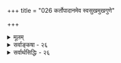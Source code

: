 +++
title = "026 कर्तोपादानमेव स्वसुखमुखगुणे"

+++
<details><summary>मूलम्</summary>

कर्तोपादानमेव स्वसुखमुखगुणे स्वप्रयत्नप्रसूते संयोगं स्वस्य मूर्तैस्स्वयमुपजनयन्नीश्वरोऽप्येवमिष्टः ।  
सर्वोपादानभावस्स्वत इह घटते सर्वकर्तर्यमुष्मिन् सर्वश्रुत्यैकरस्यप्रणयिभिरुचितं द्वारमत्राभ्युपेतम् ॥ २६ ॥
</details>

<details><summary>सर्वाङ्कषा - २६</summary>

नन्वेकमेव वस्तूपादानं निमित्तं च कथं भवेत् ? तयोर्विरोधात् । दृश्यते किल दण्डादिर्घटं प्रति निमित्तमपि, स्वगतरूपादिकं प्रत्युपादानमपीति चेत्, भोस्तार्किक ! आशयानभिज्ञस्त्वम् । एकवस्तुनिरूपितमुपादानम्, निमित्तं चैकमेव कथं भवेदित्येव प्रश्न इत्यत्रोत्तरमाह - कर्तेत्यादि । चेतनः कश्चित् **स्वप्रयत्नप्रसूते** = स्वीयप्रयत्नेनैव साधिते **स्वसुखमुखगुणे** = स्वीयसुखादिरूपगुणे **उपादानमेव** = उपादानकारणं भवत्येव । यद्यपि शास्त्रं वक्ति 'अप्रार्थितानि दुःखानि यथैवायान्ति देहिनाम् । सुखान्यपि तथा मन्ये, दैन्यमत्रातिरिच्यते॥' इति, अथाप्यत्यन्ततः भोजनादिजन्ये सुखे भोजनादेः प्रयत्नाधीनत्वात् चेतनस्य तत्र निमित्तत्वमस्ति । एतदर्थमेव 'स्वप्रयत्नप्रसूते' इति सुखादेर्विशेषणम् । तथा च सुखादिकं प्रत्यात्मन एवोपादानत्वं निमित्तत्वं चैकस्यैव भवतीति न विरोधः । ननु इदं तु जीवस्य । परमात्मनः स्रष्टृत्वस्य संकल्पमात्राधीनत्वेन प्रयत्नाधीनत्वाभावादीश्वरस्य कथमुभयसंभव इत्यत्राह - संयोगमित्यादि । **ईश्वरोऽपि** = परमात्मापि **मूर्तेः** = मूर्तपदार्थेस्साकम्; नैय्यायिकैर्विभुद्वयसंयोगानङ्गीकारात् 'मूर्तेः' इत्युक्तम् + संयोगम् **स्वयमुपजनयन्** = स्वयमेव स्वसंकल्पेनोत्पादयन् **एवम्** = एकस्मिन्नेव कार्ये उपादानं निमित्तं च **इष्टः** = तेषामपि संमतः । घटादिकार्यं यदा नूतनतयोत्पद्यते, तदा तेन घटेन सहेश्वरस्य संयोगोऽनिवार्यः, ईश्वरस्य विभुत्वात्, सर्वमूर्तद्रव्यसंयोगस्यैव विभुत्वात् । तत्रेश्वरस्य संयोगं प्रति उपादानत्वमस्ति । एवं कार्यसामान्यं प्रतीश्वरस्य निमित्तकारणत्वमप्यस्तीति न विरोधः । परमात्मन आनन्दादेर्नित्यत्वेन जन्यत्वाभावात् तत्परित्यज्य संयोगग्रहणम् ॥ 

1 

ननु जीवस्य सुखादिकं तदीयधर्मभूतज्ञानस्यावस्थाविशेषः । धर्मभूतज्ञानं तु नित्यमेव । एवञ्च - ‘स्वप्रयत्नप्रसूते' इति सुखादेः कथं विशेषणम् ? न चावस्थाविशेषावेव जीवधर्मभूतज्ञानस्योत्पत्तिविनाशाविति वाच्यम्; एवमपि तद्धर्मभूतस्य स्वरूपतो नित्यत्वाङ्गीकारेणोत्पत्तिविनाशव्यवहारस्य गौणत्वावश्यंभावात् । यदि च कालदेशविषयादिभेदविशिष्टरूपेणोत्पत्तिविनाशौ समर्थ्येताम्, तर्हि ईश्वरज्ञानादेरपि तादृशव्यवहार आवश्यकः । स्वभक्तस्य दुःखं दृष्ट्वा भगवानप्यनुतपति । 'व्यसनेषु मनुष्याणां भृशं भवति दुःखितः " इत्यादिवचनात् । न च तद्वचनमन्यथा व्याख्यातं पूर्वं भवतैवेति वाच्यम्; भावानभिज्ञो भवान् । जीवदुः खजातीयं दुःखं परमात्मनो नास्तीत्येतावन्मात्रं तत्र न्यरूपि, न तु दयाख्यगुण एव निराकारि । एवञ्चैतादृशदयाया 

**तंतः** = निमित‌कारणस्य उपादानामभत्वाला 

तत 

421 

सर्वोपादानभावः स्वत इह घटते सर्वकर्तर्यमुष्मिन् 

सर्वश्रुत्यैकरस्यप्रणयिभिरुचितं द्वारमत्राभ्युपेतम् ॥26॥ 



नूतनतयैवोत्पत्त्या विशिष्टवेषेणोत्पत्त्यादिकं परमात्मगुणानामप्यावश्यकम् । एवमेव 'उत्सवेषु च सर्वेषु पितेव परितुष्यति' इत्यादिना सन्तोषादेरप्युत्पत्तिरावश्यकीति को विशेषः ? अयि भोः ! पुराणप्रक्रियेयम् । वयं तु शास्त्रचर्चामत्र कुर्म इति चेत्; भोः शास्त्रज्ञवर्य ! कमेवं वञ्चयसि ? परब्रह्मणोऽपि हि निग्रहानुग्रहसङ्कल्पानामुत्पत्तिविनाशावावश्यकौ । अतो विशिष्टरूपेणोत्पत्तिविनाशौ परमात्मधर्मभूतज्ञानस्यापि वर्तेते इति को विशेषः ? एवं सति संयोगपर्यन्तानुधावनकेशः कुत इति चेत्; सत्यम् । अथापि जीवधर्मभूतज्ञानस्य सुषुप्तिमरणादिष्वसत्कल्पत्वाङ्गीकारात्, अनन्तरं नूतनतया विषयिणो ज्ञानस्यैव विकासाच्च, जीवधर्मभूतज्ञाननित्यत्वस्य शास्त्रैकगम्यत्वात्तस्योत्पत्तिविनाशौ लोकतस्सिद्धौ । परमात्मनस्तु सर्वं शास्त्रैकगम्यमिति अत्यन्तवैलक्षण्यसत्त्वात्, कस्याञ्चिदप्यवस्थायां तद्धर्मभूतज्ञानस्यासत्कल्पत्वाभावात्, सदा तदीयं ज्ञानं संकोचविकासरहितमेव । विषयसंबन्धस्तु तस्य तदा तदाऽऽगन्तुकः । अतः तत्परित्यज्य लौकिकयुक्तिसिद्धं तार्किकसंमतं संयोगमादायोपपादनं कृतमित्यवगन्तव्यम् ॥ 

नन्वेवं संयोगादिरूपकार्ये परमात्मनो निमित्तोपादानत्वेऽपि संयोगस्याद्रव्यत्वेन तत्संभवेऽपि, द्रव्यरूपजगन्निरूपितं तत् कथमित्यत्राह - सर्वेत्यादि । **इह** = एतद्विचारे **सर्वकर्तरि** = सर्वजगत्कारणे **अमुष्मिन्** = परमात्मनि **सर्वोपादानभावः** = सर्वजगन्निरूपितमुपादानत्वमपि ततः सर्वजगत्कारणत्वादेव **घटते** = युज्यते । 'यतो वा इमानि भूतानि जायन्ते .... यत्प्रयन्त्यभिसंविशन्ति' इति जगत्सृष्टिस्थितिलयाधारत्वश्रुत्या निमित्तत्वेन सहोपादानत्वमपि सिद्ध्यति; उपादानत्वमन्तरा लयाधारत्वस्यासंभवात् । अत एव ‘आत्मकृतेः' ‘परिणामात्' (ब्र.सू. 1-2-26, 27 ) इति सूत्रे अपि संगच्छेते । आत्मन एव जगद्रूपेण करणस्य चाभिधानात् । नन्वेवं तर्हि अचिद्वदेव स्वरूपपरिणामे ततश्चाचिद्वदेव सावद्यत्वापत्तिरित्यत्राह - सर्वेत्यादि । एवं ब्रह्मण उपादानत्वेऽपि **सर्वश्रुत्यैकरस्यप्रणयिभिः** = सर्वविधश्रुतीनामैककण्ठ्यप्रतिपादनपरैरस्माभिः **अत्र** =अस्मिन्नुपादानत्वे **द्वारम्** = मध्यवर्ति किञ्चिद्वस्तु चेतनाचेतनरूपम् **अभ्युपेतम्** = अङ्गीकृतम् । अन्यथा ब्रह्मणस्साक्षाज्जगद्रूपत्वे जडत्वादिप्रसङ्गः । अत एते स्थूलपरिणामाः परमात्मशरीरभूतचेतनाचेतनद्वारकाः । परमात्मनस्तु अन्तर्यामित्वेन परिणाम इति 'परिणामात्' इत्यादिसूत्रसङ्गतिः । अत्रैव विवर्तवादस्यावसर इति पूर्वमेव प्रदर्शितम् ॥ 

अत्रेयं समस्या वैदिकानाम् पूर्वं (जीव. 4) विस्तरेण प्रतिपादितापि विषयस्य गहनत्वात् पुनरपि प्रतिपाद्यते - एतज्जगत्स्वरूपम्, तन्मूलकारणम्, तत्रास्माकं स्थानसंबन्धादिकं च ज्ञातुं प्रवृत्ता ऋषयः तपःप्रभावात् जगन्मूलमपश्यन्, यद्दर्शनेन सर्वमपि ज्ञातमभूत् । तदिदमुच्यते ' किं कारणं ब्रह्म कुतः स्म जाता जीवाम केन च संप्रतिष्ठा । अधिष्ठिताः केन सुखेतरेषु वर्तामहे ब्रह्मविदो व्यवस्थाम् ॥' (श्वे. 1-1) 'ते ध्यानयोगानुगता अपश्यन् देवात्मशक्तिं स्वगुणैर्निगूढाम्' (श्वे. 1-3) 'कस्मिन्नु भगवो विज्ञाते सर्वमिदं विज्ञातं भवति' (मुं. 1-1-1 ) ' तपःप्रभावाद्देवप्रसादाच्च ब्रह्म ह श्वेताश्वतरोऽथ विद्वान्' ( श्वे. 6-21 ) एवमेभि- 



422 

ब्रह्मर्षिभिराविष्कृता वेदा एवैतेषां तत्त्वं जिज्ञासमानानामितरेषाञ्च दिव्यं चक्षुरुच्यते । एवमेभिराविर्भाविता वेदा नैकविधा अभूवन्, तेषां प्रकृतिवैचित्र्यात् तपश्शक्त्यादिवैचित्र्याच्च । तेषु 'अहं ब्रह्मास्मि' (बृ. 3-4-10) 'अयमात्मा ब्रह्म' (बृ. 6-4-5) 'तत्त्वमसि' (छां. 6-8-7) 'सर्वंखल्विदं ब्रह्म' ( 1 - 14 -1 ) इत्यादीनि कानिचिद्वाक्यानि जगद्ब्रह्मणोरभेदं वदन्ति । कानिचन वाक्यानि 'द्वासुपर्णी सयुजा सखायौ' (मु. 3-1-1, श्वे. 4-6) 'ज्ञाज्ञौ द्वावजावीशानीशौ' (श्वे. 1 9) 'छायातपौ ब्रह्मविदो वदन्ति' (क. 1-3-1) 'यतो वा इमानि भूतानि जायन्ते' (तै.भृ.1)इत्यादीनि भेदं प्रतिपादयन्ति । एवं सर्वेषां वेदत्वे समानेऽपि, परस्परविरुद्धार्थकत्वात् कस्य ग्रहणम्? कस्य त्यागः ? उभयोरपि वेदत्वेऽन्यतरत्यागो वा कथम्? इत्येवात्र वैदिकानां समस्या । 

अन्यतरत्यागो नास्त्येव, वैदिकानां वेदवाक्यत्यागस्यायुक्तत्वात् । किन्तु जीवब्रह्मणोर्भेदस्य प्रसिद्धत्वात्, 'परमं साम्यमुपैति' इति श्रुतेश्च राजपुरोहितस्यैश्वर्यादिवैभवं दृष्ट्वा जनाः 'अयमेव राजा संवृत्तः" इति यथा व्यपदिशेयुः, एवमेव 'अयमात्मा ब्रह्म' इत्याद्यभेदव्यपदेशो वैभवाधिक्यसादृश्यादिमूलक इति तार्किकाः, तदनुयायिनो नव्यवेदान्तिनश्च । न च भेदस्य लोकत एव सिद्धत्वात्तदर्थं शास्त्रापेक्षा व्यर्थेति वाच्यम्; लोकसिद्धभेद औषधिकः स्यात्, अज्ञानकृतः स्याद्वा । तदपेक्षया विलक्षणस्य स्वरूपप्रयुक्तस्य भेदस्य ज्ञानं न हि लोकतो भवेत् । ज्ञानावस्थायामपि भेदो वर्तत एवेत्यतोऽस्त्येवावश्यकता शास्त्रस्येति केवलभेदवादिनो नव्यवेदान्तिनः । एवञ्चाभेदवाक्यान्यर्थवादतुल्यानीत्येषामाशयः ॥ 

एतत्पक्षेऽभेदवाक्यानामर्थवादतुल्यत्वेन स्वार्थे प्रामाण्याभावः स्पष्टः । अलौकिकस्य स्वरूपतो भेदस्य प्रतिपादनपराणि भेदवाक्यानीत्यपि न युक्तम्, 'यत्र हि द्वैतमिव भवति, तदितर इतरं पश्यति...... यत्र त्वस्य सर्वमात्मैवाभूत् तत्केन कं पश्येत्' (बृ.4-4-1) इति खल्वन्तिमस्थितिरुक्ता । इतरत्सर्वमवरमुक्तिविषयम् । भेदोऽप्यवरमुक्तौ स्यात्कामम् । तद्दृष्ट्या भेदवाक्यानि प्रवृत्तानि सन्तु कामम् ! श्रुतीनां पर्यवसानभूमिस्त्वभेद एव । भेदस्तु तावत्पर्यन्तं केवलं व्यावहारिकः । अत एव भेदवाक्यानि सर्वाणि व्यावहारिकार्थप्रतिपादनपराणि, अत एवाभेदवाक्यशेषभूतानि, न स्वतन्त्राणि । तस्मादभेद एव मुख्यः, भेदस्तु मायाकल्पितः । यद्यभेदस्तर्हि जीवगतेभ्यो दोषेभ्यो ब्रह्मणस्संरक्षणं कथमिति चेत्, अरे मुग्ध ! अत्यल्पोऽयं विषयः । दोषाणां मिथ्यात्वात् न किञ्चिद्भयमित्यभेदवादिनो ब्रह्मविवर्तवादिनश्शाङ्करा मन्वते ॥ 

1 

परं त्वस्मिन्नपि पक्षे भेदवाक्यानां स्वार्थे प्रामाण्यानङ्गीकारादस्वारस्यं दुर्वारमेव । अतो भेदाभेदयोरविरोधादुभयमपि समं प्रमाणमिति भेदाभेदवादिनः । किञ्च यदि भेदमात्रम्, तर्ह्यभेदश्रुतयो व्याकुप्येयुः । यद्यभेदमात्रम्, तर्हि जीवब्रह्मणोरभेदात् जीवगताः दोषास्तदभिन्ने ब्रह्मण्यपि प्रसज्येरन् । तेषां मिथ्यात्व - वादस्त्वनुभवविरुद्धः । भेदाभेदवादे तु भेदसत्त्वाद्दोषेभ्यो ब्रह्मणो रक्षणं सुलभम् । सर्वश्रुतिसमन्वयश्च । सन्ति किल बहवो गुणगुणिनोर्भेदाभेदवादिनः । अत एव भेदाभेदवादिनां समूह एव महान् दार्शनिकेषु ॥ 

। 

एवं किंकर्तव्यतामूढानां मुमुक्षूणामुपकारायैवैषां समन्वयप्रदर्शनाय विविधन्यायगर्भं वेदान्तशास्त्रं प्रणिनाय परमकारुणिको भगवान् बादरायणः - 'अथातो ब्रह्मजिज्ञासा' (ब्र. सू. 1-1-1 ) इत्यादिना । तत्र 

रामानुज सम्मतो वादः कः ? 

423 



'अहं ब्रह्मास्मि' (बृ. 3-4-10 ) इत्यादिव्यपदेशकारणानि विचार्यते । तत्रेन्द्रप्राणाधिकरणे इन्द्रः स्वदासे प्रतर्दने प्रसन्नः, ‘वरं वृणु, दास्यामि' इत्यपृच्छत् । प्रतर्दनस्तु 'नाहं मम हितं जानामि । मह्यं सर्वोत्तमं हितं यद्भवेत्, तत् त्वमेव ज्ञात्वा देहि' इत्यवदत् । तेन तुष्ट इन्द्रः ब्रह्मोपासनाया एव हिततमत्वात् 'ब्रह्मोपास्स्व' इति वक्तव्ये 'मामुपास्स्व' इत्यवदत् । कथं एवं वक्ति सः ? इति प्रश्नस्योत्तरमुच्यते 'शास्त्रदृष्ट्या तूपदेशो वामदेववत् ' ( ब्र.सू. 1-1-31 ) इति । अत्र शास्त्रदृष्टिर्नामात्मनो ब्रह्माभेददृष्टिः । आत्मनो ब्रह्मणश्चाभेदं पश्यन्तो महर्षयो वामदेवादय एवमेवावदन् 'अहं ब्रह्मास्मि' (बृ. 3-4-10 ) इति । अत इन्द्रोऽपि तादृशदृष्ट्यैव 'मामुपास्स्व' इत्यवददित्याहुः । एषु त्रिष्वेव पक्षेषु सर्वेऽपि वादा अन्तर्भवन्ति । लेशलेशतः दृश्यमानं वैलक्षण्यमन्ततश्शब्दमात्रे पर्यवस्यतीत्यवगन्तव्यम् ॥ 

। 

भेदवादः, अभेदवादः, भेदाभेदवाद इति वादत्रयापेक्षयान्यः को वा वादो भवितुमर्हति - 'आवापोद्वापतः स्युः' (जड. 5 ) इत्युक्तन्यायेन ? सर्वश्रुतिसमन्वयवादिनः भगवद्रामानुजाचार्यास्तु त्रिष्वप्येषु पक्षेषु न्यूनतामेवं पर्यशीलयत् । भेदवादेऽभेदवाक्यानाम्, अभेदवादे भेदवाक्यानाञ्च स्वार्थे तात्पर्याभावस्तैस्तैरेवाङ्गीकृतः । भेदाभेदौ तु परस्परविरुद्धौ तेजस्तिमिरे इव । केवलाभेदवादे भेदवाक्यानां न स्वार्थत्यागः, किन्तु अभेदस्य भेदपूर्वकत्वावश्यकत्वात्तस्याप्यभेद एव पर्यवसानमित्यादिकं वाड्डातुर्यमात्रम्, भेदस्याप्यभेदपूर्वकत्वावश्यकत्वात् । उभयोः परस्परनिषेधात्मकत्वात् । 'अद्वैतं परमार्थो हि द्वैतं तद्भेद उच्यते ' ( मां. का. 3 - 18 ) इति तत्कूटस्थवचनम् । किञ्च इन्द्रस्य 'मामुपास्स्व' इत्युक्तिः कथमिति प्रश्ने, 'वेदान्ते जीवस्यैव ब्रह्मत्वाभिधानात्तथोक्ति' रित्युक्तिः, अन्धस्य जात्यन्धेन मार्गदर्शनायते । किञ्च जीवब्रह्मणोरभेदेऽपि जीवस्योपास्यत्वं को वा विवेकी ब्रूयात् ? प्रत्युतास्मिन्नेव वेदान्तशास्त्रे पूर्वम् ' भेदव्यपदेशात्’ (ब्र.सू. 1-1-18 ) ' भेदव्यपदेशाच्चान्यः' (ब्र.सू. 1-1-22 ) इति सूत्राभ्यां भेदस्यैव प्रतिपादने सत्यप्यभेदेन 'मामुपास्स्व' इति व्यपदेशः कथमिति प्रश्ने, अभेदं निश्चयीकृत्य तथा व्यपदेशः कथं वा संगच्छेत ? वेदान्तशास्त्रं नामोपनिषदः, न तु ब्रह्मसूत्राणीत्यादिकमाग्रहमात्रम्; उपनिषदामर्थनिर्णयार्थं खलु प्रवृत्तं ब्रह्ममीमांसाशास्त्रम् । ननु 'वेदशास्त्राविरोधिना' इत्यादौ वेदानामपि शास्त्रत्वात्, उपनिषदां वेदत्वानपायात्, ता एव शास्त्रपदवाच्या इति चेत्; उपनिषत्स्वेवमभेदव्यवहारः कथमिति प्रश्ने, शास्त्रपदस्योपनिषत्परत्ववर्णनेऽन्योन्याश्रयस्स्यात् । न च ' तदनन्यत्वम्' (ब्र.सू. 2-1-15) इत्यादिना जीवब्रह्मणोरभेदसमर्थनं दृश्यत एव वेदान्तशास्त्र इति वाच्यम्, समनन्तरस्मिन्नेवाधिकरणे 'अधिकं तु भेदनिर्देशात्' (ब्र.सू. 2-1-22) 'अश्मादिवच्च तदनुपपत्तिः' (ब्र.सू. 2-1-23 ) इति सूत्राभ्यां तद्विपरीतमभिधानात्, एतदधिकरणस्योत्तरत्वेन प्रबलत्वात्, तदनुगुणतयैव पूर्वाधिकरणस्य निर्णेयत्वाच्च । अधिकमन्यत्र भविष्यति । अतश्शास्त्रं नाम प्रकृते विज्ञानम् (पु. 74 ) । तद्दृष्ट्या विज्ञानदृष्ट्या जीववाचिशब्देन ब्रह्माभिधीयते । अतः 'माम्' इति इन्द्रवाचिशब्दः विज्ञानदृष्ट्या परमात्मवाचक इति 'ब्रह्मोपास्स्व' इति वक्तव्ये 'मामुपास्स्व' इत्यवददिन्द्रः ॥ 

का सा विज्ञानदृष्टि : ? इति चेत् ? सूत्रकार एव वक्ष्यत्यग्रे वाक्यान्वयाधिकरणे (ब्र.सू. 1-4- 19)। तत्र हि 'न वा अरे पत्युः कामाय पतिः प्रियो भवत्यात्मनस्तु कामाय पतिः प्रियो भवति' इत्युपक्रम्यवाक्यात्वयाधिकरणसा 



। 

424 

'आत्मा वा अरे द्रष्टव्यः श्रोतव्यो मन्तव्यो निदिध्यासितव्यः' (बृ.4-4-5 ) इत्यन्तेनात्मनोऽमृतत्वप्राप्तिहेतुभूतोपासनाविषयत्वमुच्यते । तेनेदं प्रकरणं परमात्मपरं वक्तव्यम् । परन्तु 'विज्ञानघन एवैतेभ्यो भूतेभ्यस्समुत्थाय तान्येवानुविनश्यति, न प्रेत्य संज्ञास्ति' (बृ. 4-4-12 ) इति जीववाक्यस्य का गतिः ? उत्पत्तिविनाशयोः स्पष्टं वर्णनात् । शरीरसंबन्धकृतं हि जीवस्य ज्ञानसंकोचविकासादिकं दृष्टम्, शास्त्रसंमतञ्च । उत्पत्तिविनाशावपि ज्ञानकृताविति ज्ञाधिकरणसिद्धम् । अतो जीवस्य शरीरद्वारकमुत्पत्तिविनाशवचनं कथञ्चिन्नेतुं शक्यमौपचारिकतया । नैतत्संभवति, परमात्मनो नित्यासंकुचितज्ञानस्येति शङ्कायां मतभेदेनोत्तरं वदत्याचार्यः 'प्रतिज्ञासिद्धेर्लिङ्गमाश्मरथ्यः' (ब्र.सू. 1-4-20) 'उत्क्रमिष्यत एवं भावादित्यौडुलोमिः' (1-4-21) 'अवस्थितेरिति काशकृत्स्नः ' ( 1-4-22 ) इति । एवं महर्षीणामप्यभिप्रायभेदवर्णनेनास्य विषयस्य गहनता प्रदर्शिता । **प्रतिज्ञायाः** = 'आत्मनो वा अरे दर्शनेन श्रवणेन मत्या विज्ञानेनेदं सर्वं विदितम्' (बृ.4-4-5) इत्युक्ताया एकविज्ञानेन सर्वविज्ञानप्रतिज्ञायाः सिद्धेः इदं जीववाचिशब्देन परमात्माभिधानरूपं लिङ्गमित्याश्मरथ्याचार्यो मन्यते । एकविज्ञानेन सर्वविज्ञानं ह्युपादानोपादेयत्वकृतमिति प्रकरणान्तरे 'यथा सौम्यैकेन मृत्पिण्डेन सर्वं मृण्मयं विज्ञातं स्यात्' (छां 6-1-4 ) इति दृष्टान्तेन ज्ञायते । एवञ्च जीवस्यापि ब्रह्मोपादेयत्वात्, उपादानोपादेययोरभेदस्य ‘मृदयं घटः' इत्यादौ दर्शनात् विज्ञानघनो जीवोऽपि ब्रह्मैवेत्येतत्सूचयतीदं प्रकरणमिति स्वरूपपरिणामवाद्याश्मरथ्याचार्यस्य मतम् ॥ 

न तु भेदाभेोदो 

I 

द्वितीयमौडुलोमिमतम् - **उत्क्रमिष्यतः** = ब्रह्मविद्यासिद्ध्या शरीरादुत्क्रमिष्यतो विज्ञानात्मनस्संसारिणः **एवंभावात्** = सर्वात्मकब्रह्मभावात् । तथा च आत्मनः पूर्वावस्थापेक्षया 'विज्ञानघन एव' इत्यादिनिर्देशः, भाविमुक्त्यवस्थादृष्ट्या त्वभेद इत्यवस्थाभेदेन न विरोध इति । ' तदाहुः - 'आमुक्तेरेव भेदः स्यान्मुक्तस्य च परस्य च । मुक्तस्य न तु भेदोऽस्ति भेदहेतोरभावतः ॥ इति पाञ्चरात्रिकाः' इति अत्र भाष्करीयं भाष्यम् । अतश्च भूतपूर्वगत्याश्रयणवत्, विज्ञानात्मन एव भाविगतिदृष्ट्या 'इदं सर्वं यदयमात्मा' (बृ. 6-5-7) इत्यादिना परमात्मत्वव्यपदेश इत्यौडुलोमिमतम् ॥ 

, 



तृतीयं तु काशकृत्स्नमतम् - 'अवस्थितेः' इति । जीवात्मन आत्मतया परमात्मनोऽवस्थितेः जीवात्मनः शरीरितया परमात्मनः आवस्थितेः, शरीरगतधर्मैः शरीरिणोऽपि व्यपदेश इति सूत्रार्थः । 'अयं बालः ' ' अयं युवा' 'अयं वृद्ध : ' 'अयं रुग्णः' इत्यादिव्यपदेशा हि बहुलं दृश्यन्ते विदुषामपि जीवशरीरभेदं जानताम् । न हि केवलस्य शरीरस्य, केवलस्य शरीरिणो वा बालत्वयुवत्ववृद्धत्वरुग्णत्वादीनां संभवः । अत एते व्यवहाराः सर्वदा विशिष्टविषयाः । एवमेव ' एतेभ्यो भूतेभ्यस्समुत्थाय तान्येवानुविनश्यति' इत्यादिव्यवहारा अपि परमात्मपर्यन्ता उपपद्यन्त इति काशकृत्स्नाचार्यस्य मतम् ॥ 

परमात्मन एव **जीवरूपेणावस्थितेः** = जीवब्रह्मणोरभेदाज्जीववाचिशब्दैरपि परमात्मैवाभिधीयत इति काशकृत्स्नः मन्यत इति अभेदवादिनां व्याख्या । ब्रह्मैव स्वाविद्यया संसरति, स्वविद्यया मुच्यत इति वादस्य जिज्ञासाधिकरण एव बहुधा निराकृतत्वात् नेयं व्याख्या स्वरसा । ननु चैतदनन्तरं प्रत्येकं बादरायणमतस्यानुपन्यासात् काशकृत्स्नमतमेव सूत्रकारसंमतमिति ज्ञायत इति वक्तव्यम् । तत् कथं तस्यापि निरास इति चेत्- 

। 

425 



सत्यम् । एवं व्याख्या न युक्तेत्येवाभिहितम् । अतः अवस्थितेः जीवात्मनि परमात्मन आत्मतयाऽवस्थितेः, जीवात्मनः परमात्मशरीरत्वात् शरीरवाचिशब्दानां शरीरिपर्यन्तबोधनन्यायात्, 'विज्ञानघन एव' इत्यादिना तदन्तर्यामी तच्छरीरकपरमात्मा व्यपदिश्यते । यथा वा लोके 'चैत्रो युवा' 'मैत्रो बालः ' 'चैत्रो जात : ' 'मैत्रो मृतः' इत्यादिव्यवहारेषु युवत्वादीनां शरीरगतत्वेऽपि तद्विशिष्टे जीवे तानि व्यवह्रियन्ते, एवं जीवात्मनोऽपि परमात्मशरीरत्वात्, जीवरूपशरीरगतधर्मैः तच्छरीरी परमात्माभिधीयत इति न कश्चन विरोधः । न च ' अवस्थितेः' इत्यस्य परमात्मशरीरतयाऽवस्थितेरित्यर्थः कथं लभ्येताध्याहारमन्तरेति वाच्यम्; ‘जीवरूपेणावस्थितेः' इत्यत्रापि अध्याहारमन्तरा कथं व्याख्या? न च ' यश्चोभयोस्समो दोषः ' इति न्यायावतारात् विनिगमनाविरह इति वाच्यम्; अभेदेनावस्थाने जीवगतदोषाणां परमात्मनि प्रसङ्गेन, परमात्मनो हेयसंबन्धापत्तेः । न च दोषाणामविद्याकृतत्वेन मिथ्यात्वान्न दोष इति वाच्यम्, दोषाणां मिथ्यात्वस्यासिद्धेः । अपि च, मिथ्यात्वेऽपि दोषत्वानपायात्, ब्रह्मव्यतिरिक्तसर्वमिथ्यात्ववादे सत्यदोषस्यैवाप्रसक्तेः, ब्रह्माज्ञानवादस्य बहुधा दूषितत्वात्, पुनर्दूषयिष्यमाणत्वाच्च स वादो न साधीयान् । सिद्धान्ते तु शरीरगतदोषैश्शरीरिणो दोषाप्रसक्तेर्नेयमापादना संभवति ॥ 

1 

अपि च सूत्रशैलीदृष्ट्या अवस्थितिपदस्य शरीरशरीरिभावेनावस्थानपरत्वमेव स्वरसम् । तथा हि - प्रथमाध्यायः खलु समन्वयाध्याय इत्युच्यते । उपनिषद्वाक्यानां चिदचिद्विलक्षणे ब्रह्मणि समन्वयः प्रतिपाद्यतेऽत्र । अस्मिन्नेवाध्याये पूर्वम् 'अनवस्थितेरसंभवाच्च नेतरः' (ब्र.सू. 1-2-18) इत्यन्तर्याम्यधिकरणाव्यवहितपूर्वान्तराधिकरणसूत्रम् । अन्तराधिकरणे ' यश्चक्षुषि तिष्ठन् ' इत्यादिवाक्यस्य प्रस्तुतत्वात्, तदर्थस्थापनायैव हि प्रवृत्तमन्तर्याम्यधिकरणम् । अन्तराधिकरणविषयवाक्यं च ' य एषोऽक्षिणि पुरुषों दृश्यते' (छां. 4-15-1) इत्याद्येव मतद्वयेऽपि । अत्र 'स्थानादिव्यपदेशाच्च' इति द्वितीयं सूत्रम् । अस्य विषयवाक्यमपि 'यश्चक्षुषि तिष्ठन्' (बृ.5-7-18) इत्याद्यन्तर्यामिब्राह्मणवाक्यमेव मतद्वयेऽपि समानम् । 'अनवस्थितेरसंभवाच्च नेतरः' इत्यन्तिमं सूत्रम् । एतेषां व्याख्यानान्यपि मतद्वयेऽपि समानानि ॥ 

प्रायः पक्षद्वयेऽप्यैक्यं व्याख्यानादिषु दृश्यते । ऋते निर्गुणसंस्तावम्, अत्यल्पं मन्महे त्विदम् ॥ यतो निर्गुणशब्देऽस्मिन् सविशेषैक्यवादिनाम् । न विद्वेषः श्रुतिगते, व्याख्यानं भिद्यते परम् ॥ तत्रापि कारणं स्पष्टं तत्कालचरितादिकम् । गाढं चिन्तयतां भायात् विदुषां सरलात्मनाम् ॥ शङ्करार्याल्लक्ष्मणार्यो नातिदूरेऽवतिष्ठते । मार्गोऽन्यश्शङ्करार्यस्य शाङ्करेभ्यो विलक्षणः ॥ कालानुगं शङ्करोक्तं लक्ष्मणार्यैः परिष्कृतम् । आविष्कुर्मोऽखिलं तत्त्वं समये सप्रमाणकम् ॥ 

प्रकृते, अवस्थितिपदप्रतिकोटिभूतमनवस्थितिपदम् । द्वितीयसूत्रोक्तस्यान्तर्यामितयावस्थितेः व्यतिरेकनिर्देशरूपमिदमनवस्थितिपदम् । यद्यपि द्वितीयसूत्रेऽपि अवस्थितिपदम्, अवस्थानपदं वा युक्तम्; अथापि विषयवाक्ये ‘तिष्ठन्' इति सत्त्वात् स्थानपदयोगः । स्थितिमात्रं न पर्याप्तम्, किन्तु स्थितिपूर्वकं नियमनमित्यभिप्रायेण द्वितीयसूत्रे 'आदि' पदम् । एवञ्चान्तर्यामिब्राह्मणे वर्तमानं 'तिष्ठन्' इति पदं न स्थितिमात्रपरम्, किन्तु तत्रैव श्रुतौ 'शरीर' पदसत्त्वात् शरीरितयावस्थानपरमिति मत्वा स्थानादीत्यादिपदस्यार्थमपि 

वाक्यायाधिकरण सारार्थः 



426 

कोडीकृत्य व्यतिरेकनिर्देशे ' अनवस्थान' पदं प्रयुक्तं सूत्रकारेण । एवञ्च स्थानादीत्यस्यापि मिलितार्थः 'अवस्थितिः' । अतश्चात्र वाक्यान्वयाधिकरणे 'अवस्थिति' पदम् 'अनवस्थिति' पदस्यान्तराधिकरणस्थस्य प्रतिकोटिभूतमिति अन्तर्यामितयावस्थितिरेव सूत्रकाराशयानुगुणा । तर्हि सूत्रकारैः बादरायणपदघटितम्, स्पष्टार्थकमेव सूत्रं कुतो न कृतम् ? अयमाक्षेपो यद्यप्युभयोस्समानः, तथापि - 

शब्दस्तु वक्त्रधीनः स्यान्न कोऽपि प्रष्टुमर्हति । बहुधा साधितो भेदो नाभेदः क्वापि साधितः ॥ तत्त्वतस्तु ब्रह्मभेदो मुक्तिभेदोऽथवा क्वचित् । निरूपितो नैव सूत्रकृता हि न्यायपूर्वकम् ॥ कार्यब्रह्मपरब्रह्मशब्दौ न ब्रह्मभेदकौ । इत्याद्यं विस्तरेणोक्तं भाष्यगूढार्थसंग्रहे ॥ तथा भेदाभिधानं चाप्याचार्याणां सुविस्तरम् । बौद्धानां सान्त्वनायैवेत्यादि पश्चात्प्रदर्श्यते ॥ प्रस्थानत्रयभेदादिकल्पनाचातुरी च या । दौर्बल्यसूचिका यस्मात्, त्रयमेकार्थकं मतम् ॥ अतश्चोपनिषद्गीता सूत्रं चेति त्रयं त्विदम् । एकप्रस्थानमेवेति, न प्रस्थानत्रयं भवेत् ॥ न्यायात्मकं मतं सूत्रं विषयौ च श्रुतिस्मृती । यत्र स्यात् स्वरसं सूत्रं तत्र स्थेयं मुमुक्षुभिः ॥ यथा सुप्तस्य वाग्जल्पः वन्ध्यापुत्रस्य वर्णना । अवेद्यावाच्यतावादों विरोधास्फूर्तिमूलकः ॥ वस्तुतस्त्वत्र गांभीर्यं ब्रह्मसूत्रेषु दृश्यते । उचिते समये तच्च प्रकटीक्रियते रहः ॥ 

वस्तुतस्तु - आश्मरथ्योक्तं एकविज्ञानेन सर्वविज्ञानसिद्धमुपादानत्वं सर्वसंमतम् । औडुलोमिसंमतः संसारदशायां भेदः, मुक्तावभेदश्च 'जीव ईशो विशुद्धा चित्तथा जीवेशयोर्भिदा । अविद्यातच्चितोर्योगः षडस्माकमनादयः ॥' इति वदतामपि संमतः । ' एवञ्च सत्यभेदो वा भेदो वा व्यात्मकता वा वेदान्तवेद्यः कोऽयमर्थः समर्थितो भवति ? सर्वस्य वेदवेद्यत्वात्सर्वं समर्थितम् । सर्वशरीरतया सर्वप्रकारं ब्रह्मैवावस्थितमित्यभेदस्समर्थितः' (वे.सं.) इत्यत्र शरीरशरीरिभावेनाभेदवाक्यं समर्थितमिति न भगवद्रामानुजैरुच्यते, किन्त्वभेदः समर्थित इत्युच्यते । अतः शरीरशरीरिभावविषये महद्रहस्यं वर्तते । अतश्च त्रयं मिलित्वैव स्वमतमित्यत एव स्वमतं पृथङ् नोक्तं वेत्यप्यालोचनीयमेव । 'अहं ब्रह्मास्मि' इत्यनुभवः खलु शरीरशरीरिभावकृतोऽपि भवेत्, उपादानोपादेयभावकृतः कालभेदकृतो वा भवेदधिकारिभेदेन । ब्रह्मव्यतिरिक्तमिथ्वात्ववादे तु केश एव । तद्वादेऽहमर्थस्यैव वस्तुतोऽभावात् कस्य केनैक्यस्यायं वर्तमानकालिको निर्देशः ? एतत्सिद्धान्ते तु शरीर्यनुभवे शरीरं यथा बहिर्भवेत्, तद्वत् विशुद्धब्रह्मानुभवे जीवोऽपि तथा भवेत् । एवमेव 'अहं ब्रह्मास्मि' इत्यपि वामदेवस्यानुभवः । अतो वाक्यान्वयाधिकरणं गहनं चिन्तनीयं निर्मत्सरैः । अस्य विस्तरस्समयान्तरे ॥ 



अत्रैवं मन्यन्ते निर्विशेषवादिनः – सूत्रगीतोपनिषत्सु उपनिषद एव प्रधानभूताः, वेदत्वात् । अत एव सूत्राणां निर्विशेषवादविरुद्धत्वेऽपि, उपनिषदनुरोधेनैव सूत्राणि नेयानि । अत एवानन्दमयाधिकरणेऽन्ते सूत्राणि यथाकथञ्चिन्निर्विशेषपराणि नेयानीत्युक्तम् । भामत्यामपि 'गुणे त्वन्याय्यकल्पना' इति न्यायेन श्रुतिसूत्रयोर्विरोधे सूत्राण्येवान्यथा नेयानीति समर्थितम् । गीताविषये तु नाधिकं वक्तव्यम् । गीता हि भक्तिप्रधानेति सर्वप्रसिद्धम् । सापि यथाकथञ्चित् उपनिषदनुरोधेन नेया । एवञ्च उपनिषदः, ब्रह्मसूत्राणि, भगवद्गीता चेति भिन्नप्रस्थानानि । अथाप्युपनिषदामेव सर्वश्रेष्ठत्वेन इतरद्वयं तदनुगुणं नेयमिति ॥ 

सर्ववेदान्त सारार्थः 

427 



अत्रेदं चिन्तनीयम् - उपनिषदो ह्यत्यन्तं गंभीराः, न तावत्सुगमार्थाः । अत एव ' इतिहासपुराणाभ्यां वेदं समुपबृंहयेत् । बिभेत्यल्पश्रुताद्वेदो मामयं प्रतरिष्यति ॥' (म. भा. आ. 1 - 273 ) इति महर्षिवचनरूपोपबृंहणसापेक्षत्वं वेदार्थावगमस्योक्तम् । 'नैको ऋषिर्यस्य मतं प्रमाणम्' (म. भा) इति न्यायेनात्राप्यवधारणासंभवं मन्वानैः 'आर्षं धर्मोपदेशं च वेदशास्त्राविरोधिना । यस्तर्केणानुसन्धत्ते स धर्मं वेद नेतरः ॥' (म. स्मृ. 12- 105) इति तर्कानुग्रहमप्याचख्युर्गम्भीरार्थनिर्णये । अयमर्थो निर्विशेषवादिनामपि संमतः (शं. भा. 2-1-11)। एवञ्चोपनिषदामर्थावधारणस्य ब्रह्मसूत्राधीनत्वे, उपनिषत्प्रस्थानमन्यत्, ब्रह्मसूत्रप्रस्थानमन्यदिति कथं घटताम् ? 

ननु 'निर्गुण' पदस्य गुणातीतपरत्वं वदद्भिर्भवद्भिरपि 'सत्यं ज्ञानम्' इत्यादिकं जगदुपादानत्वप्रयुक्तविकारादिशंकापरिहारार्थं विशुद्धस्य ब्रह्मणो रूपमुच्यत इत्यङ्गीकृतम् । जगत्कारणत्वादिकं उपलक्षणतयापि लक्षणमित्यप्यङ्गीकृतम् । एवञ्च गुणातीतस्य विशुद्धस्य ब्रह्मणो वेदान्तैकवेद्यस्य विचाराविषयत्वमपि सहजमेवेति, ब्रह्मसूत्राणाममुख्यत्वमेवेति निर्णये, 'गुणे त्वन्याय्यकल्पना' इति न्यायावतारे कं दोषं पश्यसि त्वम्? एवमेव साधनामार्गोऽपि अव्यक्तमार्गः, व्यक्तमार्गश्चेति द्विविधः । तयोरव्यक्तमार्गः गुणातीतविशुद्धात्मविषयकः कष्टसाध्य इति, तदपेक्षया व्यक्तमार्गः साकारभगवद्विषयकस्सुलभ इत्यपि पक्षद्वयेऽपि समानम् । तत्राद्यो मार्ग एव निराकारमार्गः, ज्ञानमार्ग इत्युच्यते । द्वितीय एव साकारमार्ग, भक्तिमार्ग इति प्रोच्यते । गीता च भक्तिमार्गानुगामिनी, उपनिषदश्च ज्ञानमार्गानुगामिन्यः । लक्ष्यं तूभयोः ब्रह्मप्राप्तिरेव । निराकारमार्गः साक्षात्परब्रह्मप्रापकः, साकारमार्गस्तु सगुणब्रह्मप्राप्तिद्वारा निर्गुणब्रह्मप्रापकः । सगुणं ब्रह्म सृष्ट्यन्तर्गतत्वात् अपरं ब्रह्मेति, निर्गुणं तु ब्रह्म सर्वातीतत्वात्परं ब्रह्मेति च कथ्यते । आद्यमुपास्यं ब्रह्मेति, द्वितीयं ज्ञेयं ब्रह्मेति चाभिधीयते । उपासनं हि मानसी क्रिया । क्रियासाध्यं फलं ह्यनित्यमिति संप्रतिपन्नम् । अतश्च ब्रह्म त्रिगुणान्तर्गतम्, त्रिगुणातीतं चेति द्विविधं यतः, तत एवेतरत्सर्वं तदनुबन्ध्यनिवार्यमिति प्रस्थानत्रयकल्पना प्रामाणिक्येवेति ॥ 

1 

अत्र ब्रूमः - 'द्विरूपं ब्रह्मावगतम् ' ( ब्र.सू. 1-1-12. शं) 'किं द्वे ब्रह्मणी ? बाढम् ' ( ब्र. सू. 4-3- 14. शं) 'कथं पुनरेकस्मिन् शरीरे द्वौ द्रष्टारौ ' ( ब्र. सू. 1-2-20. शं) इत्यादिकं बहुधा विचारितम् । ब्रह्मणि परापरभेदादिकमप्रमाणिकमित्यादि जीवसर एव (श्लो. 31) गतम् ॥ 

पुनः पुनः किं वक्तव्यं को लाभः पिष्टपेषणे । गहनत्त्वाच्च तत्त्वस्य क्रियतां मननं सदा ॥ एकमेव परं तत्त्वं स्वमायावैभवात् स्वतः । स्वीकृत्य बहुरूपाणि क्रीडतीति विदुर्बुधाः ॥ 'एकत्वे सति नानात्वं नानात्वे सति चैकता । अचिन्त्यं ब्रह्मणो रूपं कस्तद्वेदितुमर्हति ॥' न द्विरूपं न त्रिरूपं नानारूपमनन्तकम् । इन्द्रो मायाभिरित्याद्यैः स्पष्टमेवाभ्यधायि तत् ॥ नान्तोऽस्ति विस्तरस्येति भगवान् स्वयमाह हि । नान्तं न मध्यमित्यादि तद्भक्तोऽप्याह विस्मितः ॥ संक्षेपतस्तु कथने पञ्चरूपं तदन्ततः । भूतात्मा चेत्यादिरूपं पूर्वमेवाभ्यधायि तत् ॥ 

'पुरुषे त्वेवाविस्तरामात्मा' इति संग्रहः । स वा अयमात्मा ब्रह्म विज्ञानमयो मनोमयः प्राणमयश्चक्षुर्मयः.... सर्वमयः' (बृ.6-4-5 ) इति किञ्चिद्विस्तरः । तथैव तैत्तिरीयपञ्चकोशोऽपि । 'अयमात्मेद- 

1 

माया 



428 

ममृतमिदं ब्रह्मेदं सर्वम्' (बृ. 4 - 5 - 1) इति वाक्यगर्भं मधुब्राह्मणं सर्वमस्य विस्तरः । अत्रैवान्ते 'इन्द्रो मायाभिः पुरुरूप ईयते' 'अयमात्मा ब्रह्म सर्वानुभूः' (बृ. 4-5-19) इति च पठ्यते । इदं सर्वं कथम् ? कथं विश्वसनीयम्? इत्यस्योत्तरम् - 'मायाभिः ' इति ॥ 

मायापदस्यार्थः ‘मायां तु प्रकृतिं विद्यात् (श्वे. 4-10) 'दैवी ह्येषा गुणमयी मम माया' (गी. 7-14) इति स्पष्टमवर्णि । विवादानां मूलकारणभूतान्येतादृशानि पदान्यधिकृत्य वक्तव्यं पूर्वमेवो(श्लो.५)क्तम् । विस्तरस्तु श्रीभाष्यगूढार्थसंग्रहादौ द्रष्टव्यः । ' उपसंहारदर्शनान्नेति चेन्न क्षीरवद्धि' (ब्र.सू. 2-1-24 ) ‘विकरणत्वान्नेति चेत्तदुक्तम्’ इत्यादौ ब्रह्मणो जगदुपादानत्वे बाह्यसाधननिरपेक्षत्वमुक्तम् । क्षीरं यथा स्वयं घनीभवति, एवं ब्रह्मापि इतरनिरपेक्षो जगत्सृजति । 'यथोर्णनाभिस्सृजते गृह्णते च' (मुं. 1-1-7 ) इति ऊर्णनाभिर्दृष्टान्तीक्रियते । अतिक्षुद्रः ऊर्णनाभिनामा क्रिमिः स्वाश्रयं गृहं स्वशरीरान्निस्सारितरसद्रव्यविशेषपरिणामभूतैः तन्तुभिः निर्माति, एवं ब्रह्मापि स्वान्तर्भूतवस्तुनैव स्वावासभूतं जगत्सृजति । न स्वातिरिक्तवस्तुसापेक्षम् । ब्रह्मणः स्वरूपं यथा ज्ञानमयम्, तथैव ज्ञानविलक्षणवस्तुमयमपि । तदेव वस्तु 'माया' इत्युच्यते । सैव कक्ष्याभेदेनाविद्यादिपदैरप्युच्यते । 'यच्चास्येहास्ति यच्च नास्ति सर्वं तदस्मिन् समाहितम्' (छा. 8-1-3) इत्यादाविदं स्पष्टम् । अत एव सदा तत्सविशेषमेव । अत एवाविद्यापदं न विद्याविरोध्यर्थकम् । कुलालो घटादिकं यथा सृजति, न तथा ब्रह्म जगत्सृजति । कुलालो हि निमित्तमात्रम् । ब्रह्म तु निमित्तंमुपादानं च । अतो ब्रह्म स्वमायया स्वयम् आत्मानं बहुधा करोति । एकस्याखण्डस्य कथं बहुभावः ? ‘तदीयविचित्रशक्तियोगात्’- 'मायाप्रभावात्' इत्येवोत्तरम् । 'इन्द्रो मायाभिः पुरुरूप ईयते' (बृ. 4-5-19) इति हि श्रुतिः । या **मा** = **लक्ष्मीः** = विष्णोस्सहजशक्तिः सैव मायेत्यपि कैश्चिन्निरुच्यते । 'मत्स्थानि सर्वभूतानि न चाहं तेष्ववस्थितः । न च मत्स्थानि भूतानि पश्य में योगमैश्वरम् ॥' ( गी. 9 4,5 ) इत्युपबृंहणं द्रष्टव्यम् । एतावता विरोधात्सर्वं मिथ्येति नार्थः । किन्तु बुद्ध्यतीतं तत्त्वं बुद्ध्या निश्चेतुं सर्वथा न शक्यत इत्येवार्थः । अतस्सदैव सर्वविशेषयुक्तमेव ब्रह्म । तत्कदाचिद्विवेक्तुं शक्यते, सैव सृष्टिः । कदाचिन्न शक्यते स एव प्रलयः । वटबीजन्यायः छान्दोग्योक्तः ( 6-12) पुनः पुनः गाढं चिन्तनीयः । अतो माया न मिथ्यार्थकः ॥ 

अग्रे - प्रलये एकमेवाद्वितीयमखण्डमात्मतत्त्वम् मायापदवाच्यात् स्वीयाद्भुतदिव्यशक्तियोगात् 'तदैक्षत बहुस्याम्' इति संकल्प्य 'असत्' 'सत्' इति पदवाच्यावस्थाविशिष्टक्रमेण परिणममानं 'ब्रह्म' पदवाच्यावस्थामाप्नोतीति प्रथमो घट्टः । ब्रह्मपदं हि तदा सूक्ष्मावस्थापन्नचिदचिद्विशिष्टं उच्छूनबीजवद्वर्तमानं वक्ति । ततस्तदनुगुणनानानामरूपस्वीकारानुगुणपुरुषपदवाच्यं भवति । ततः विराहिरण्यगर्भपदवाच्यावस्थापन्नं सत्ततः ‘ब्रह्मा' इति पदवाच्यावस्थापन्नं भवति । तदेव 'जीवघन' पदवाच्यम्, यस्मादनन्ता जीवाः, 'सुदीप्तात्पावकाद्विस्फुलिङ्गा' इव निस्सरन्ति । एतदेव चतुर्मुखप्रजापत्त्यादिवाच्यं क्रमेण भवति । एतदारभ्य व्यष्टिसृष्टेः प्रारंभः । एकस्माद्बीजाद्यथानन्तानि बीजानि प्रादुर्भवन्ति, तद्दृष्ट्या कारणावस्थायामेकत्वम्, कार्यावस्थायाञ्चानेकत्वम्, एवमेव समष्टिसृष्टावात्मैक्यम्, व्यष्टौ चानेकत्वमिति, ऐकात्म्यवादनानात्म- 

429 



वादयोरविरोधः । अत एव समष्टौ नानात्मवादवत्, व्यष्टावैकात्म्यवादोऽपि विरुद्ध्येत । एवं जीवघनपदवाच्याद्ब्रह्मणः विस्फुलिङ्गवत्, अङ्कोलबीजवच्च कोटिकोटिशो विशीर्णा जीवाणवः क्रमेण एकेन्द्रियद्वीन्द्रियादिक्रमेण, अन्ते पुरुषपदवाच्या मानवरूपा परिणमन्ते । तदात्वेऽभिधीयते - 'पुरुषे त्वेवाविस्तरामात्मा' ( ऐ. अ. 2-3-2 ) इति । तत्र 'भूतात्म' पदवाच्यावस्थैव 'शरीरम्' इत्युच्यते । अतो मुख्यश्शारीर आत्मा परमात्मैव, तत्परिणामरूपत्वादस्य । अथापि विवर्तवाददृष्ट्या जीवस्यैव शारीरत्वं ब्रह्मसूत्रेषु निर्दिश्यते । एवं भेदस्य, अभेदस्य चानिबार्यत्वात्, तयोः कालभेदेनाविरोधात्, भेदाभेदवादस्यापि कालभेदेनावश्यकत्वात् आत्मतत्त्वमत्यन्तविचित्रं सर्वविधव्यवहारस्याप्यवकाशं ददातीति मत्वा 'भेदो वाभेदो वा द्वयात्मकता वा ' इति प्रश्नस्य 'सर्वस्यापि वेदवेद्यत्वात् सर्वं समर्थितम्' इत्यनुग्राह्यमभूत् भगवद्भाष्यकारैः । तावता ‘क्षपणकपक्षनिक्षिप्त’मित्यस्यापि नास्त्यवसरः । अस्मबुद्धया जीर्णयितुमशक्यत्वमात्रात्सर्वमिथ्यात्वं न युक्तमित्येवाशयः । अत एव जिज्ञासाधिकरणे केवलभेदवादम्, निर्विशेषाभेदवादम्, भेदाभेदवादं च दूषयित्वा सविशेषाभेदवादः स्वसंमत इति स्पष्टमुक्तम् । भेदाभेदयोरुभयोरपि मुख्यत्वे भेदाभेदवाद्येव श्रीरामानुजोऽपि इति तु न भ्रमितव्यम्, यतो भास्करसंमतः, जैनसंमतो वा निरुपाधिकभेदाभेदवादः नाङ्गीकृत एव तैः । भेदाभेदवादस्य औपाधिकभेदाभेदयोरविरोधवादस्य चान्तरमजानता नेदं ज्ञातुं शक्यम् । परसंमतभेदाभेदवादः खलु समन्वयाधिकरणे विस्तरेण दूषितः । केनचित्प्रकारेण भेदाभेदौ तु सर्वैरप्यङ्गीकृतावेव । जीवब्रह्मणोराविद्यकभैदस्य स्वरूपतोऽ भेदस्य चाभिधानात् । नवीनवेदान्तिनोऽपि भेदस्य स्वाभाविकतामभेदस्यौपचारिकतां वदन्ति । अतः प्रमाणानाम्, व्यवहाराणां च समन्वयस्सर्वैरपि कर्तव्य एव । परन्तु कस्मिन् पक्षे वेदस्य युक्तेश्चानुकूल्यमित्येवात्र विचार्यम् । अत एव हि 'साविद्यं केऽपि (श्लो. 27) इत्यादि वक्ष्यत्यनुपदम् । एतदुपर्यपि यदि संशयः, तर्हि समन्वयाधिकरणे तत्प्रकरणं सावधानमधीयताम् ॥ 

ननु 'मायामात्रं तु' इति स्वाप्नपदार्थानामेव मायामयत्वाभिधानात् तेषां मिथ्यात्वस्यानुभवसिद्धत्वाच्च, जगतोऽपि मायया यदि सृष्टिः, तर्हि मिथ्यात्वमनिवार्यमिति चेत्, सूत्रे ' मात्र' पदं नावहितं किल त्वया । को वा विवेकी स्वप्नजाग्रतोस्सर्वसमतां ब्रूयात् त्वदन्यः, यो हि 'जाग्रत्प्रत्ययो मिथ्या प्रत्यय वात्, स्वाप्नप्रत्ययवत्' इति पूर्ववासनया प्रयुङ्गे स्वगुरुविरुद्धतया (ब्र.सू. 2-2-29)। अधिकमन्यत्र ॥ 

अतो रामानुजप्रोक्तमिहामुत्र शुभावहम् । करणत्रयसारूप्यावहं संपूर्णदर्शनम् ॥ 

द्वैतं वाप्यथवाद्वैतमुत तत्त्वं द्वयात्मकम् । इत्यापृच्छ्य न किञ्चित्त उचुरत्र, विचिन्त्यताम् ॥ प्रथमं चिन्तयन्त्वेते रामानुजमतानुगाः । एकदेशमतं न स्याद्यथेदं चिन्त्यताम् तथा ॥ 

ननु भोः ! प्रशंसामहेऽत्र तवाचार्यनिष्ठाम् । परन्त्विदमत्रास्ति तव कण्ठे गडुः । ' इदं सर्वं यदयमात्मा' (बृ.6-5-7) इत्यस्य का गतिः ? का वाऽनुपपत्तिः ? 'सर्वं खल्विदं ब्रह्मः ' (छां. 3-4-11) इतिवद्भविष्यति । अये मुग्ध ! स्वीये जाले पतितमपि स्वं न जानासि किल! 'सर्वं खल्विदम्' इति हि प्रत्यक्षप्रतिपन्नवाचि । तद्वदत्रापि 'इदं सर्वं यत्' इति प्रत्यक्षप्रतिपन्नं जगदुच्यते, इदमः प्रत्यक्षप्रतिपन्न- 

I 



430 

वाचित्वात् । एवं समनन्तरं छान्दोग्ये 'ब्रह्म' इति वर्तते । अत्र तु तत्स्थाने - ' अयमात्मा' इति वर्तते । अत्रापि प्रत्यक्षप्रतिपन्नः आत्मा 'अयमात्मा' इत्यनेन वाच्यः । प्रत्यक्षप्रतिपन्नश्चात्मा जीवः । स एव छान्दोग्ये ब्रह्मपदेनोच्यत इति स्पष्टो वर्तते जीवब्रह्मणोरभेदः । किं बहुना ! 'अयमात्मा ब्रह्म' (बृ. 6-4-5) इति हि स्पष्टमस्यैवात्मनो ब्रह्मत्वं कण्ठत एवाभिहितमनुपदम् । अतः 'अवस्थितेः' इत्यस्यापि ब्रह्मण एव जीवरूपेणावस्थितेरित्यर्थ एव स्वरस इति चेत्, हन्त ! कियत्कष्टमनुभवस्यपहतपाप्मानं निरवद्यं निरस्तसमस्तदोषगन्धमशेषकल्यागुणगणपूर्णं परमात्मानं दूषयितुम् ? हन्तैतदर्थं कियच्छिद्रान्वेषणपरता तव ? 

अत एव हि पश्यन्ति नव्यवेदान्तिनस्तु ये । निन्दन्त्यपि च दैत्यं त्वां ब्रह्मसर्वस्वहारिणम् ॥ अलंकृत्य शिरश्छेदं कृत्वैते ब्रह्मणो बत! कथं तृप्यन्ति वैरूप्यमुक्त्वापि स्वात्मसाक्षिकम् ॥ 

अयि भोः ! उत्तरमुच्यताम् । मा पूरय शेषं कोपेन, निन्दया वा । अयि महात्मन् ! तव वा कथमिदं संगच्छताम् - अयमिति प्रत्यक्षप्रतिपन्नः खल्वयं अशनायादिपीडितो जीवः । स कथं ब्रह्माभिन्नः स्यात् ? सर्वत्रैवं स्वाधिकाराधिकं वृथा जल्पतः कियद्वोत्तरदानेन को लाभः ? एतन्मैत्रेयीब्राह्मणसमनन्तरमधुब्राह्मणे ' तद्यथा रथनाभौ च रथनेमावरास्सर्वे समर्पिता एवमेवास्मिन्नात्मनि सर्वाणि भूतानि सर्वे देवास्सर्वे लोकास्सर्वे प्राणास्सर्व एत आत्मानस्समर्पिताः' (बृ. 4-5-15) इत्यत्र ' अस्मिन्नात्मनि ' इत्यत्र किं जीवो विवक्षितस्तव ? उत्तरत्र 'सर्व एत आत्मान' इति दर्शनात्, यदि परमात्मा, तस्य 'अस्मिन्' इति प्रत्यक्षवन्निर्देशः कथम्? तद्वदेव ‘अयमात्मा' इत्यत्रापि परमात्मविवक्षणे किं वा बाधकं पश्यसि त्वम्? ' दृश्यत इति वचनं शास्त्राद्यपेक्षं विद्वद्विषयम्' (ब्र. सू. 1-2-17. शं) इति हि भवदीयं भाष्यम् । तदस्माकं किं काकभक्षितम् ! अपि च 'सर्व एत आत्मानस्समर्पिताः' इति तस्मिन्नेव वाक्ये बहुवचनान्तेनात्मपदेन क उच्यन्ते ? 

अस्त्येव सर्वपक्षेष्वप्यन्तर्गडुरिहेदृशः । नीयतां तत् कथंचिच्चेत् कोऽपराधः परोक्तिषु ॥ तस्मादैक्यानुभवोऽपि भवेत्प्रामाणिको यथा । भेदानुभवोऽपि तथा प्रमारूपो यथा भवेत् ॥ भेदाभेदौ यथा न स्तः परस्परविरोधतः । तथा तत्त्वं वर्णनीयम्, तदैव स्यात्समन्वयः ॥ श्रुतीनामपि सर्वासाम्, सिद्धान्तेऽस्मिन्नेव वर्ण्यते । श्रीमद्रामानुजैरेव तथावर्णि समन्वयः ॥ श्रीमच्छठारिसूक्तीनां गाढाध्ययनवैभवात् । संपन्नस्सुलभस्सोऽयं सर्वश्रुतिसमन्वयः ॥ 

आः ! स्मृतं भोः ! महर्षीणां वचनानि शूद्रगाथानुरोधेन नयसि त्वम् ? अत एव सम्यगुक्तं कृष्णानन्देन 'शूद्रशिष्योऽयं रामानुजः' इत्यादि । भवन्मतरहस्यं भवतैवान्ते प्रकटितम् ॥ 

शोभते शूद्रशिष्याणां भवतामेव तन्मतम् । ग्राह्यंम् कदापि नास्माकं विप्राणां श्रेष्ठजन्मनाम् ॥ 

आः! शान्तं पापम्! शान्तं पापम् ! 'ब्रह्मवित्पापवर्गाणामनन्तानां महीयसाम् । विद्वेषिसंक्रमं जानन् त्रस्येत्तदपराधतः ॥' इति बोधनेऽपि मौर्व्यमेवावहन् त्वं सतामनुकम्पार्हः । यतः - ' आत्मद्रोहममर्यादं मूढमुज्झितसत्पथम् । सुतरामनुकम्पेत नरकार्चिष्मदिन्धनम् ॥' इत्युपदिशति धर्मशास्त्रम् । वेदान्तशास्त्रस्य परा काष्ठा ‘अहं ब्रह्मास्मि' इत्यनुभव एव । ब्रह्मर्षिषु वामदेवः, पौराणिकेषु प्रह्लादः, ऐतिहासिकेषु अयं 

172. 

431 

[ ब्रह्मणस्सविशेषत्वं सर्वसम्मतम् ] 

साविद्यं केऽपि सोपाधिकमथ कतिचित्, शक्तिभिर्जुष्टमन्ये 

स्वीकृत्यैकाद्वितीयश्रुतिमपि जगदुस्तद्विशिष्टैक्यनिष्ठाम् । 



श्रीशठकोपसूरिस्तादृशीं परां काष्ठामारूढा इति प्रथितमिदं तत्तदीयैर्वचनैः । 'न शूद्रा भगवद्भक्ता विप्रा 

भागवताः स्मृताः । सर्ववर्णेषु ते शूद्रा ये भक्ता जनार्दने ।' इत्यार्षं वचः । अतः 



त्यक्त्वा त्वां दूरतो दुष्टमसंभाष्यतमं सताम् । आह्वये शङ्कराचार्यभक्तानेवात्र निर्णये । 

अस्तु नाम परमं हितं वचो ब्रह्मर्षिवर्यस्य, 'प्राप्यं ज्ञानं ब्राह्मणात् क्षत्रियाद्वा' (आप.) इत्यादि । श्रीमन्महाभारतस्थं कौशिकोपाख्यानमपि विप्रवर्येण तेन नावलोकितम् । अन्ततः, किं स्मरन्ति भवन्तो भवदाचार्यचरितम्, वचनं वा - ' चण्डालोऽस्तु स तु द्विजोऽस्तु गुरुरित्येषा मनीषा मम' इत्यादिकम् ? ननु भोः ! नैतादृशान् विश्वसन्ति विमर्शकाः । आसन् किलाने के शङ्कराचार्येति नामानः । जानाम्यहं सर्वम् । अत एव शङ्करविजयचरितमपि मया साक्षीकृतम्। तत्कर्ता हि भवतां पूज्यतमः । पठ्यतां सावधानं तत् । अन्ते रक्षात्मानं महापातकात्। यच्चोक्तमुपासनं क्रिया । क्रियासाध्यं फलमनित्यमित्यादि, तत्र वक्तव्यं पूर्वसर एव विस्तरश उक्तम् ॥ 

अन्तत अस्यैकस्य वोत्तरं दीयताम् । उपासनं मानसी क्रिया । अतः तत्फलं सगुणप्राप्तिरूपं क्रियासाध्यत्वादनित्यमित्युच्यते भवता । एवं तर्ह्यनावृत्तिसूत्रस्य का गतिः ? सा तु क्रममुक्तिपरेत्युक्तमेवेति चेत्, क्रियासाध्यं फलमनित्यमुच्यते, क्रममुक्तिरप्युच्यते । किं विरोध एव न ज्ञायते ? पुनर्जन्मनापि तद्भवितुमर्हतीति चेत्, भवतु भवदनुग्रहेण । अपुनरावृत्तिः कथम्? तत्तु एवं भवेत् - भोः ! मास्तु तव सङ्कटम् ॥ जानामि भवतां तर्कपरतां सम्यगेव हि । प्रतिष्ठितो न भवति तर्को नूनं श्रुतेः पुरः ॥ कथञ्चित्किल बौद्धानां भङ्गायाचार्यदर्शिताम् । पुनर्मा गच्छ सरणि शून्यवादो भवेद्ध्रुवम् ॥ बहुधा प्रोक्तमेतद्धि पुनर्मा पिष्टपेषणम् । बौद्धमार्गं परित्यज्याऽऽगच्छ मार्गं तु वैदिकम् ॥ २६ ॥
</details>


<details><summary>सर्वार्थसिद्धिः - २६</summary>

कर्तोपादानमेव खसुखमुखगुणे स्वप्रयत्नप्रसूते  
संयोगं स्वस्य मूर्तैस्स्वयमुपजनयन्नीश्वरोऽप्येवमिष्टः ।  
सर्वोपादानभावस्तत इह घटते सर्वकर्तर्यमुष्मिन्  
सर्वश्रुत्यैकरस्यप्रणयिभिरुचितं द्वारमत्राभ्युपेतम् ॥ २६ ॥  
ननु यद्यस्य निमित्तं न तत्तस्योपादानमिति स्थिते साक्षात्सद्वारकं वा कथमुपादानत्वमित्यत्र परप्रक्रिययैव विरोधं परिहरति - कर्तेति ॥ जीवस्तावत्तैस्तैरुपायैः स्वसुखादीनुत्पादयति, तेषां समवायिकारणं च भवतीति मन्यसे; तावदेव च निमित्तोपादानत्वम् । ईश्वरेऽपि तदुभयं क्वचिदङ्गीकरोषीत्याह - संयोगमिति । नचात्रोपादानत्वं भाक्तम्; विपरिवर्तस्य सुवचत्वात् । अतः प्रकृत्यधिकरणसाधितं न प्रतिक्षेप्तु शक्यमित्याह - सर्वेति । तर्हि - 'सोऽकामयत' 'तदात्मानं स्वयमकुरुत' इत्यादिकं स्वरूपपरिणामवादिब्रह्मदत्तभास्करादिमतभेदैरव्यवहितमेव किं न निरुह्यत इत्यत्राह - सर्वश्रुतीति । अन्यथा जीवानां प्रतिकल्पमुत्पत्तिप्रलयौ स्याताम्; अकृताभ्यागमः कृतविप्रणाशो विषमसृष्ट्यादिभङ्गश्च भवेयुः । ब्रह्मणस्तदंशस्य वा सर्वेश्वरस्य 'बहु स्यामि'ति सङ्कल्पयतोऽनादिजीवद्वारा क्लेशाद्यन्वयः । त्रिगुणांशद्वारा विकारान्वय इति पक्षेऽपि सर्वदोषाकरत्वं विरुद्धधर्माध्यासश्च दुस्त्यजः । अतश्चिदचिच्छरीरद्वारा बहुभवनादिकमिति कृत्स्नविद्भिर्न्निरुह्यत इति ॥ २६ ॥ इति ईश्वरस्य जगन्निमित्तोपादानत्वोपपत्तिः ॥
</details>
